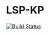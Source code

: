 # LSP-KP
[![Build Status](https://travis-ci.com/rhssk/LSP-KP.svg?token=DDVeWdoUg6sL6bsNrRsy&branch=travis)](https://travis-ci.com/rhssk/LSP-KP)
